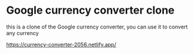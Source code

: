 # Google currency converter clone
this is a clone of the Google currency converter, you can use it to convert any currency

https://currency-converter-2056.netlify.app/
